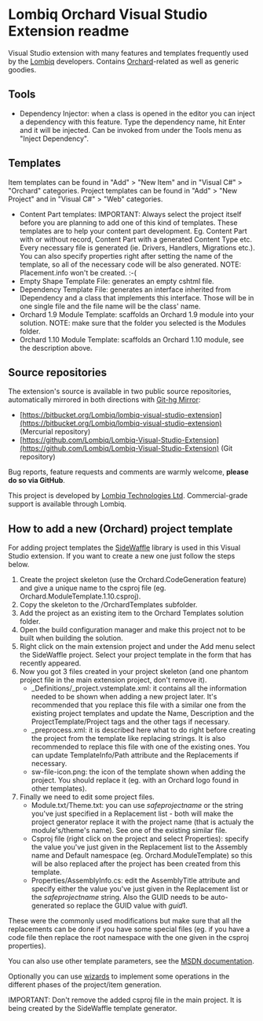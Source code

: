 # Lombiq Orchard Visual Studio Extension readme



Visual Studio extension with many features and templates frequently used by the [Lombiq](http://lombiq.com/) developers. Contains [Orchard](http://orchardproject.net/)-related as well as generic goodies.


## Tools

- Dependency Injector: when a class is opened in the editor you can inject a dependency with this feature. Type the dependency name, hit Enter and it will be injected. Can be invoked from under the Tools menu as "Inject Dependency".


## Templates

Item templates can be found in "Add" &gt; "New Item" and in "Visual C#" &gt; "Orchard" categories. Project templates can be found in "Add" &gt; "New Project" and in "Visual C#" &gt; "Web" categories.

- Content Part templates: IMPORTANT: Always select the project itself before you are planning to add one of this kind of templates. These templates are to help your content part development. Eg. Content Part with or without record, Content Part with a generated Content Type etc. Every necessary file is generated (ie. Drivers, Handlers, Migrations etc.). You can also specify properties right after setting the name of the template, so all of the necessary code will be also generated. NOTE: Placement.info won't be created. :-(
- Empty Shape Template File: generates an empty cshtml file.
- Dependency Template File: generates an interface inherited from IDependency and a class that implements this interface. Those will be in one single file and the file name will be the class' name.
- Orchard 1.9 Module Template: scaffolds an Orchard 1.9 module into your solution. NOTE: make sure that the folder you selected is the Modules folder.
- Orchard 1.10 Module Template: scaffolds an Orchard 1.10 module, see the description above.


## Source repositories

The extension's source is available in two public source repositories, automatically mirrored in both directions with [Git-hg Mirror](https://githgmirror.com):

- [https://bitbucket.org/Lombiq/lombiq-visual-studio-extension](https://bitbucket.org/Lombiq/lombiq-visual-studio-extension) (Mercurial repository)
- [https://github.com/Lombiq/Lombiq-Visual-Studio-Extension](https://github.com/Lombiq/Lombiq-Visual-Studio-Extension) (Git repository)

Bug reports, feature requests and comments are warmly welcome, **please do so via GitHub**.

This project is developed by [Lombiq Technologies Ltd](http://lombiq.com/). Commercial-grade support is available through Lombiq.


## How to add a new (Orchard) project template

For adding project templates the [SideWaffle](https://github.com/ligershark/side-waffle) library is used in this Visual Studio extension. If you want to create a new one just follow the steps below.

1. Create the project skeleton (use the Orchard.CodeGeneration feature) and give a unique name to the csproj file (eg. Orchard.ModuleTemplate.1.10.csproj).
2. Copy the skeleton to the /OrchardTemplates subfolder.
3. Add the project as an existing item to the Orchard Templates solution folder.
4. Open the build configuration manager and make this project not to be built when building the solution.
5. Right click on the main extension project and under the Add menu select the SideWaffle project. Select your project template in the form that has recently appeared.
6. Now you got 3 files created in your project skeleton (and one phantom project file in the main extension project, don't remove it).
	- \_Definitions/_project.vstemplate.xml: it contains all the information needed to be shown when adding a new project later. It's recommended that you replace this file with a similar one from the existing project templates and update the Name, Description and the ProjectTemplate/Project tags and the other tags if necessary.
	- _preprocess.xml: it is described here what to do right before creating the project from the template like replacing strings. It is also recommended to replace this file with one of the existing ones. You can update TemplateInfo/Path attribute and the Replacements if necessary.
	- sw-file-icon.png: the icon of the template shown when adding the project. You should replace it (eg. with an Orchard logo found in other templates).
7. Finally we need to edit some project files.
	- Module.txt/Theme.txt: you can use $safeprojectname$ or the string you've just specified in a Replacement list - both will make the project generator replace it with the project name (that is actualy the module's/theme's name). See one of the existing similar file.
	- Csproj file (right click on the project and select Properties): specify the value you've just given in the Replacement list to the Assembly name and Default namespace (eg. Orchard.ModuleTemplate) so this will be also replaced after the project has been created from this template.
	- Properties/AssemblyInfo.cs: edit the AssemblyTitle attribute and specify either the value you've just given in the Replacement list or the $safeprojectname$ string. Also the GUID needs to be auto-generated so replace the GUID value with $guid1$.

These were the commonly used modifications but make sure that all the replacements can be done if you have some special files (eg. if you have a code file then replace the root namespace with the one given in the csproj properties).

You can also use other template parameters, see the [MSDN documentation](https://msdn.microsoft.com/en-us/library/eehb4faa.aspx).

Optionally you can use [wizards](https://msdn.microsoft.com/en-us/library/ms185301.aspx) to implement some operations in the different phases of the project/item generation.

IMPORTANT: Don't remove the added csproj file in the main project. It is being created by the SideWaffle template generator.